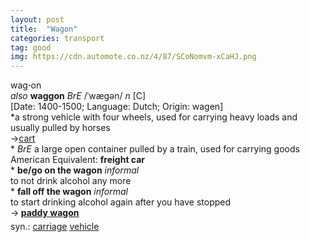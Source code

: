 ```yaml
---
layout: post
title:  "Wagon"
categories: transport
tag: good
img: https://cdn.automote.co.nz/4/87/SCoNomvm-xCaHJ.png
---
```

<DIV style="MARGIN: 0px 0px 5px">wag<B>·</B>on<BR><I>also</I> <B>waggon</B> <I>BrE</I> /ˈwægən/ <I>n</I> [C] <BR>[Date: 1400-1500; Language: Dutch; Origin: wagen]<BR>*a strong vehicle with four wheels, used for carrying heavy loads and usually pulled by horses<BR>→<A href="{{ site.baseurl }}/cart"><U>cart</U></A><BR>* <I>BrE</I> a large open container pulled by a train, used for carrying goods<BR>American Equivalent: <B>freight car</B><BR>* <B>be/go on the wagon</B> <I>informal</I> <BR>to not drink alcohol any more<BR>* <B>fall off the wagon</B> <I>informal</I> <BR>to start drinking alcohol again after you have stopped<BR>→<B> <A href="{{ site.baseurl }}/paddy%20wagon"><U>paddy wagon</U></A></B></DIV>
<DIV style="MARGIN: 0px 0px 5px">
<DIV style="MARGIN: 4px 0px">syn.: <A href="{{ site.baseurl }}/carriage"><U>carriage</U></A> <A href="{{ site.baseurl }}/vehicle"><U>vehicle</U></A></DIV></DIV>
